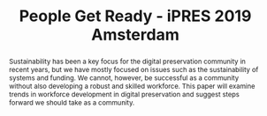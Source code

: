 ---
abstract: Sustainability has been a key focus for the digital preservation community
  in recent years, but we have mostly focused on issues such as the sustainability
  of systems and funding. We cannot, however, be successful as a community without
  also developing a robust and skilled workforce. This paper will examine trends in
  workforce development in digital preservation and suggest steps forward we should
  take as a community.
creators:
- McMeekin, Sharon
date: null
document_url: https://services.phaidra.univie.ac.at/api/object/o:1081732/download
grand_parent: iPRES
institutions: []
keywords: []
landing_page_url: https://phaidra.univie.ac.at/o:1081732
language: eng
layout: publication
license: CC BY 4.0 International
notes_url: null
parent: iPRES 2019
presentation_url: null
size: 252520
source_name: iPRES
title: People Get Ready - iPRES 2019 Amsterdam
type: paper
year: 2019
---